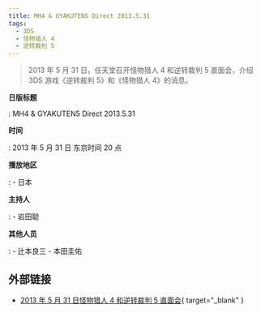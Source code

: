 ```yaml
---
title: MH4 & GYAKUTEN5 Direct 2013.5.31
tags:
  - 3DS
  - 怪物猎人 4
  - 逆转裁判 5
---
```


> 2013 年 5 月 31 日，任天堂召开怪物猎人 4 和逆转裁判 5 直面会，介绍 3DS 游戏《逆转裁判 5》和《怪物猎人 4》的消息。

**日版标题**

:   MH4 & GYAKUTEN5 Direct 2013.5.31

**时间**

:   2013 年 5 月 31 日 东京时间 20 点

**播放地区**

:   - 日本

**主持人**

:   - 岩田聪

**其他人员**

:   - 辻本良三
	- 本田圭佑

## 外部链接

- [2013 年 5 月 31 日怪物猎人 4 和逆转裁判 5 直面会](https://www.bilibili.com/video/BV1jk4y1R7mz/){ target="_blank" }
